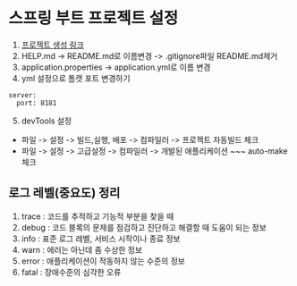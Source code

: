 # 스프링 부트 프로젝트 설정
1. [프로젝트 생성 링크](https://start.spring.io)
2. HELP.md -> README.md로 이름변경 -> .gitignore파일 README.md제거
3. application.properties -> application.yml로 이름 변경
4. yml 설정으로 톰캣 포트 변경하기
```
server:
  port: 8181
```
5. devTools 설정
- 파일 -> 설정 -> 빌드,실행, 배포 -> 컴파일러 -> 프로젝트 자동빌드 체크
- 파일 -> 설정 -> 고급설정 -> 컴파일러 -> 개발된 애플리케이션 ~~~ auto-make 체크

## 로그 레벨(중요도) 정리
1. trace : 코드를 추적하고 기능적 부분을 찾을 때
2. debug : 코드 블록의 문제를 점검하고 진단하고 해결할 때 도움이 되는 정보
3. info : 표준 로그 레벨, 서비스 시작이나 종료 정보
4. warn : 에러는 아닌데 좀 수상한 정보
5. error : 애플리케이션이 작동하지 않는 수준의 정보
6. fatal : 장애수준의 심각한 오류